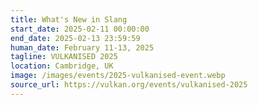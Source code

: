 ```yaml
---
title: What's New in Slang
start_date: 2025-02-11 00:00:00
end_date: 2025-02-13 23:59:59
human_date: February 11-13, 2025
tagline: VULKANISED 2025
location: Cambridge, UK
image: /images/events/2025-vulkanised-event.webp
source_url: https://vulkan.org/events/vulkanised-2025
---
```


